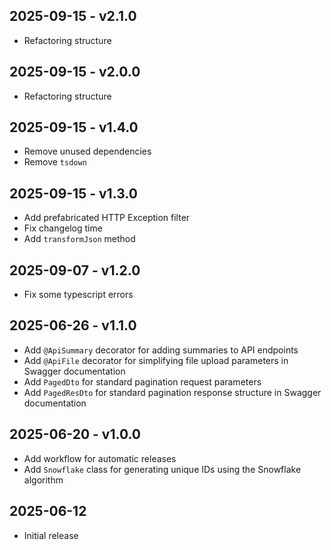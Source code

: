 ## 2025-09-15 - v2.1.0
- Refactoring structure

## 2025-09-15 - v2.0.0
- Refactoring structure

## 2025-09-15 - v1.4.0
- Remove unused dependencies
- Remove `tsdown`

## 2025-09-15 - v1.3.0
- Add prefabricated HTTP Exception filter
- Fix changelog time
- Add `transformJson` method

## 2025-09-07 - v1.2.0
- Fix some typescript errors

## 2025-06-26 - v1.1.0
- Add `@ApiSummary` decorator for adding summaries to API endpoints
- Add `@ApiFile` decorator for simplifying file upload parameters in Swagger documentation
- Add `PagedDto` for standard pagination request parameters
- Add `PagedResDto` for standard pagination response structure in Swagger documentation

## 2025-06-20 - v1.0.0
- Add workflow for automatic releases
- Add `Snowflake` class for generating unique IDs using the Snowflake algorithm

## 2025-06-12
- Initial release
